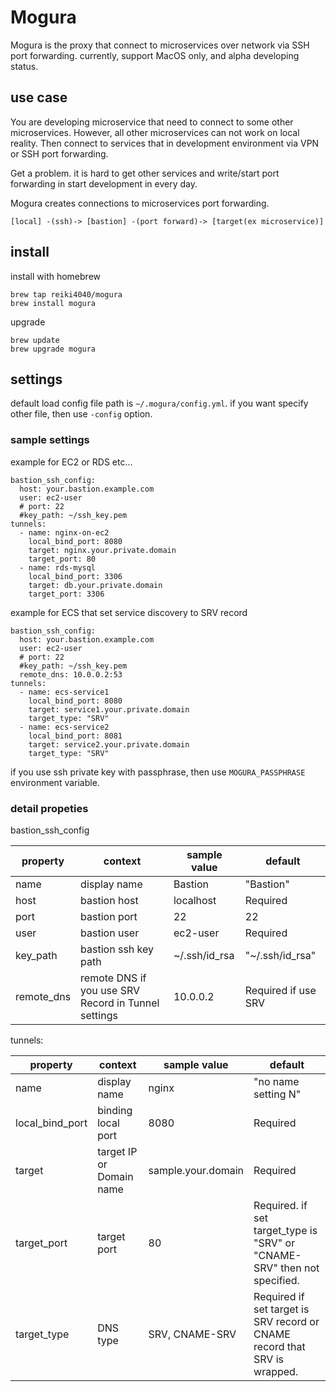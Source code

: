 # Mogura

Mogura is the proxy that connect to microservices over network via SSH port forwarding.
currently, support MacOS only, and alpha developing status.

## use case

You are developing microservice that need to connect to some other microservices.
However, all other microservices can not work on local reality. Then connect to services that in development environment via VPN or SSH port forwarding.

Get a problem. it is hard to get other services and write/start port forwarding in start development in every day.

Mogura creates connections to microservices port forwarding.

```
[local] -(ssh)-> [bastion] -(port forward)-> [target(ex microservice)]
```

## install

install with homebrew

```
brew tap reiki4040/mogura
brew install mogura
```

upgrade

```
brew update
brew upgrade mogura
```

## settings

default load config file path is `~/.mogura/config.yml`. if you want specify other file, then use `-config` option.

### sample settings

example for EC2 or RDS etc...

```
bastion_ssh_config:
  host: your.bastion.example.com
  user: ec2-user
  # port: 22
  #key_path: ~/ssh_key.pem
tunnels:
  - name: nginx-on-ec2
    local_bind_port: 8080
    target: nginx.your.private.domain
    target_port: 80
  - name: rds-mysql
    local_bind_port: 3306
    target: db.your.private.domain
    target_port: 3306
```

example for ECS that set service discovery to SRV record
```
bastion_ssh_config:
  host: your.bastion.example.com
  user: ec2-user
  # port: 22
  #key_path: ~/ssh_key.pem
  remote_dns: 10.0.0.2:53
tunnels:
  - name: ecs-service1
    local_bind_port: 8080
    target: service1.your.private.domain
    target_type: "SRV"
  - name: ecs-service2
    local_bind_port: 8081
    target: service2.your.private.domain
    target_type: "SRV"
```

if you use ssh private key with passphrase, then use `MOGURA_PASSPHRASE` environment variable.

### detail propeties

bastion_ssh_config

property | context | sample value | default
-------- | ------- | ------------ | -------
name | display name | Bastion | "Bastion"
host | bastion host | localhost | Required
port | bastion port | 22 | 22
user | bastion user | ec2-user | Required
key_path | bastion ssh key path | ~/.ssh/id_rsa | "~/.ssh/id_rsa"
remote_dns | remote DNS if you use SRV Record in Tunnel settings | 10.0.0.2 | Required if use SRV

tunnels:

property | context | sample value | default
-------- | ------- | ------------ | -------
name | display name | nginx | "no name setting N"
local_bind_port | binding local port | 8080 | Required
target | target IP or Domain name | sample.your.domain | Required
target_port | target port | 80 | Required. if set target_type is "SRV" or "CNAME-SRV" then not specified.
target_type | DNS type | SRV, CNAME-SRV | Required if set target is SRV record or CNAME record that SRV is wrapped.

